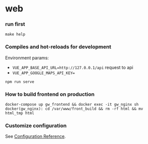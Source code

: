 # web
### run first
```
make help
```

### Compiles and hot-reloads for development
Environment params:
* `VUE_APP_BASE_API_URL=http://127.0.0.1/api` request to api
* `VUE_APP_GOOGLE_MAPS_API_KEY=`
```
npm run serve
```

### How to build frontend on production
```
docker-compose up gw_frontend && docker exec -it gw_nginx sh
docker(gw_nginx): cd /var/www/front_build && rm -rf html && mv html_tmp html
```

### Customize configuration
See [Configuration Reference](https://cli.vuejs.org/config/).
